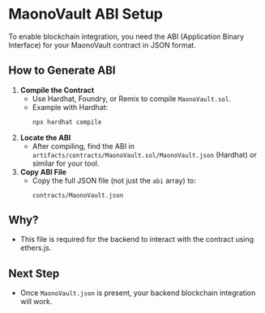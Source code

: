 # MaonoVault ABI Setup

To enable blockchain integration, you need the ABI (Application Binary Interface) for your MaonoVault contract in JSON format.

## How to Generate ABI

1. **Compile the Contract**
   - Use Hardhat, Foundry, or Remix to compile `MaonoVault.sol`.
   - Example with Hardhat:
     ```bash
     npx hardhat compile
     ```
2. **Locate the ABI**
   - After compiling, find the ABI in `artifacts/contracts/MaonoVault.sol/MaonoVault.json` (Hardhat) or similar for your tool.
3. **Copy ABI File**
   - Copy the full JSON file (not just the `abi` array) to:
     ```
     contracts/MaonoVault.json
     ```

## Why?
- This file is required for the backend to interact with the contract using ethers.js.

## Next Step
- Once `MaonoVault.json` is present, your backend blockchain integration will work.

